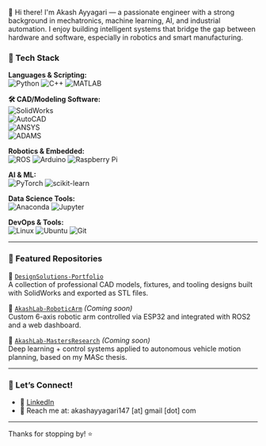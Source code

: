 👋 Hi there!
I'm Akash Ayyagari — a passionate engineer with a strong background in mechatronics, machine learning, AI, and industrial automation. I enjoy building intelligent systems that bridge the gap between hardware and software, especially in robotics and smart manufacturing.

### 🚀 Tech Stack

**Languages & Scripting:**  
![Python](https://img.shields.io/badge/-Python-3776AB?style=flat&logo=python&logoColor=white)
![C++](https://img.shields.io/badge/-C++-00599C?style=flat&logo=c%2b%2b&logoColor=white)
![MATLAB](https://img.shields.io/badge/-MATLAB-0076A8?style=flat&logo=mathworks&logoColor=white)


**🛠️ CAD/Modeling Software:**  
![SolidWorks](https://img.shields.io/badge/-SolidWorks-E22127?style=flat&logo=solidworks&logoColor=white)  
![AutoCAD](https://img.shields.io/badge/-AutoCAD-E60000?style=flat&logo=autodesk&logoColor=white)  
![ANSYS](https://img.shields.io/badge/-ANSYS-FFB71B?style=flat&logo=ansys&logoColor=black)  
![ADAMS](https://img.shields.io/badge/ADAMS-000000?style=flat&logoColor=white)

**Robotics & Embedded:**  
![ROS](https://img.shields.io/badge/-ROS-22314E?style=flat&logo=ros&logoColor=white)
![Arduino](https://img.shields.io/badge/-Arduino-00979D?style=flat&logo=arduino&logoColor=white)
![Raspberry Pi](https://img.shields.io/badge/-Raspberry_Pi-A22846?style=flat&logo=raspberry-pi&logoColor=white)

**AI & ML:**  
![PyTorch](https://img.shields.io/badge/-PyTorch-EE4C2C?style=flat&logo=pytorch&logoColor=white)
![scikit-learn](https://img.shields.io/badge/-scikit--learn-F7931E?style=flat&logo=scikit-learn&logoColor=white)

**Data Science Tools:**  
![Anaconda](https://img.shields.io/badge/-Anaconda-44A833?style=flat&logo=anaconda&logoColor=white)
![Jupyter](https://img.shields.io/badge/-Jupyter-F37626?style=flat&logo=jupyter&logoColor=white)

**DevOps & Tools:**  
![Linux](https://img.shields.io/badge/-Linux-FCC624?style=flat&logo=linux&logoColor=black)
![Ubuntu](https://img.shields.io/badge/-Ubuntu-E95420?style=flat&logo=ubuntu&logoColor=white)
![Git](https://img.shields.io/badge/-Git-F05032?style=flat&logo=git&logoColor=white)

---

### 📂 Featured Repositories

🔧 [`DesignSolutions-Portfolio`](https://github.com/AkashAyyagari/DesignSolutions-Portfolio)  
A collection of professional CAD models, fixtures, and tooling designs built with SolidWorks and exported as STL files.

🤖 [`AkashLab-RoboticArm`](https://github.com/AkashAyyagari/AkashLab-RoboticArm) *(Coming soon)*  
Custom 6-axis robotic arm controlled via ESP32 and integrated with ROS2 and a web dashboard.

📘 [`AkashLab-MastersResearch`](https://github.com/AkashAyyagari/AkashLab-MastersResearch) *(Coming soon)*  
Deep learning + control systems applied to autonomous vehicle motion planning, based on my MASc thesis.

---

### 🧠 Let’s Connect!

- 🔗 [LinkedIn](https://www.linkedin.com/in/akasha147)
- 💌 Reach me at: akashayyagari147 [at] gmail [dot] com

---

Thanks for stopping by! ⭐️


